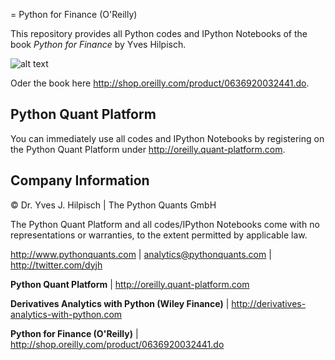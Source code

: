 = Python for Finance (O'Reilly)

This repository provides all Python codes and IPython Notebooks of the book _Python for Finance_ by Yves Hilpisch.

![alt text](http://hilpisch.com/python_for_finance.png "Book Cover")

Oder the book here http://shop.oreilly.com/product/0636920032441.do.

## Python Quant Platform

You can immediately use all codes and IPython Notebooks by registering on the Python Quant Platform under http://oreilly.quant-platform.com.


## Company Information

© Dr. Yves J. Hilpisch \| The Python Quants GmbH

The Python Quant Platform and all codes/IPython Notebooks come with no representations or warranties, to the extent permitted by applicable law.

http://www.pythonquants.com \| analytics@pythonquants.com \|
http://twitter.com/dyjh

**Python Quant Platform** \| http://oreilly.quant-platform.com

**Derivatives Analytics with Python (Wiley Finance)** \|
http://derivatives-analytics-with-python.com

**Python for Finance (O'Reilly)** \|
http://shop.oreilly.com/product/0636920032441.do
